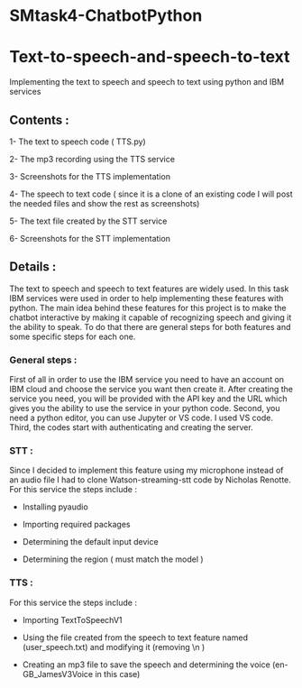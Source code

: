 # SMtask4-ChatbotPython
 
# Text-to-speech-and-speech-to-text
Implementing the text to speech and speech to text using python and IBM services

## Contents : 
1- The text to speech code ( TTS.py)    

2- The mp3 recording using the TTS service

3- Screenshots for the TTS implementation 

4- The speech to text code ( since it is a clone of an existing code I will post the needed files and show the rest as screenshots)

5- The text file created by the STT service

6- Screenshots for the STT implementation

## Details :
The text to speech and speech to text features are widely used. In this task IBM services were used in order to help implementing these features with python.
The main idea behind these features for this project is to make the chatbot interactive by making it capable of recognizing speech and giving it the ability to speak.
To do that there are general steps for both features and some specific steps for each one.

### General steps : 
First of all in order to use the IBM service you need to have an account on IBM cloud and choose the service you want then create it.
After creating the service you need, you will be provided with the API key and the URL which gives you the ability to use the service in your python code.
Second, you need a python editor, you can use Jupyter or VS code. I used VS code.
Third, the codes start with authenticating and creating the server.

### STT :
Since I decided to implement this feature using my microphone instead of an audio file I had to clone Watson-streaming-stt code by Nicholas Renotte.
For this service the steps include :
- Installing pyaudio

- Importing required packages

- Determining the default input device 

- Determining the region ( must match the model ) 


### TTS :

For this service the steps include : 
- Importing TextToSpeechV1

- Using the file created from the speech to text feature named (user_speech.txt) and modifying it (removing \n )

- Creating an mp3 file to save the speech and determining the voice (en-GB_JamesV3Voice in this case)
